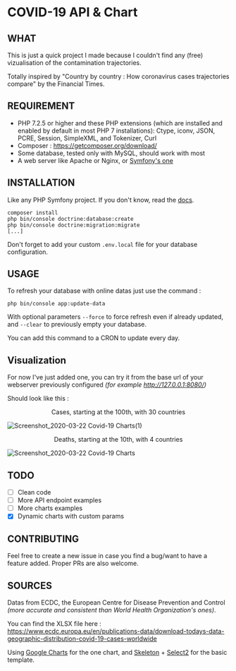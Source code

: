 # COVID-19 API & Chart

## WHAT

This is just a quick project I made because I couldn't find any (free) vizualisation of the contamination trajectories.

Totally inspired by "Country by country : How coronavirus cases trajectories compare" by the Financial Times.

## REQUIREMENT

- PHP 7.2.5 or higher and these PHP extensions (which are installed and enabled by default in most PHP 7 installations): Ctype, iconv, JSON, PCRE, Session, SimpleXML, and Tokenizer, Curl
- Composer : https://getcomposer.org/download/
- Some database, tested only with MySQL, should work with most
- A web server like Apache or Nginx, or [Symfony's one](https://symfony.com/doc/current/setup/symfony_server.html)

## INSTALLATION

Like any PHP Symfony project. If you don't know, read the [docs](https://symfony.com/doc/current/index.html).

```
composer install
php bin/console doctrine:database:create
php bin/console doctrine:migration:migrate
[...]
```

Don't forget to add your custom `.env.local` file for your database configuration.

## USAGE

To refresh your database with online datas just use the command :
```
php bin/console app:update-data
```
With optional parameters `--force` to force refresh even if already updated, and `--clear` to previously empty your database.

You can add this command to a CRON to update every day.

## Visualization

For now I've just added one, you can try it from the base url of your webserver previously configured *(for example http://127.0.0.1:8080/)*

Should look like this :

<p align="center">Cases, starting at the 100th, with 30 countries</p>

![Screenshot_2020-03-22 Covid-19 Charts(1)](https://user-images.githubusercontent.com/615053/77256848-f7ef1800-6c70-11ea-8561-2560a70e97ab.png)

<p align="center">Deaths, starting at the 10th, with 4 countries</p>

![Screenshot_2020-03-22 Covid-19 Charts](https://user-images.githubusercontent.com/615053/77256846-f7568180-6c70-11ea-8772-2c70a21c5144.png)

## TODO

- [ ] Clean code
- [ ] More API endpoint examples
- [ ] More charts examples
- [x] Dynamic charts with custom params

## CONTRIBUTING

Feel free to create a new issue in case you find a bug/want to have a feature added. Proper PRs are also welcome.

## SOURCES

Datas from ECDC, the European Centre for Disease Prevention and Control *(more accurate and consistent than World Health Organization's ones)*.

You can find the XLSX file here : https://www.ecdc.europa.eu/en/publications-data/download-todays-data-geographic-distribution-covid-19-cases-worldwide

Using [Google Charts](https://developers-dot-devsite-v2-prod.appspot.com/chart/interactive/docs/gallery/linechart) for the one chart, and [Skeleton](https://skeleton-framework.github.io/) + [Select2](https://select2.org/) for the basic template.
